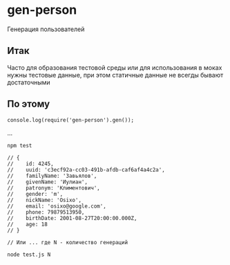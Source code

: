 # gen-person
Генерация пользователей

## Итак
Часто для образования тестовой среды или для использования в моках нужны тестовые данные, при этом статичные данные не всегды бывают достаточными

## По этому

    console.log(require('gen-person').gen());

...

    npm test

    // {
    //    id: 4245,
    //    uuid: 'c3ecf92a-cc03-491b-afdb-caf6af4a4c2a',
    //    familyName: 'Завьялов',
    //    givenName: 'Иулиан',
    //    patronym: 'Климентович',
    //    gender: 'm',
    //    nickName: 'Osixo',
    //    email: 'osixo@google.com',
    //    phone: 79879513950,
    //    birthDate: 2001-08-27T20:00:00.000Z,
    //    age: 18
    // }

    // Или ... где N - количество генераций

    node test.js N
